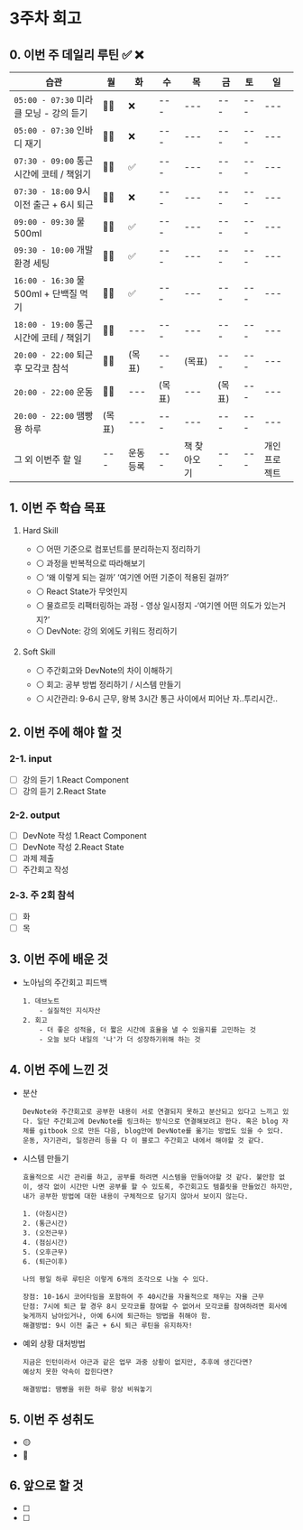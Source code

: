 # 3주차 회고

## 0. 이번 주 데일리 루틴 ✅ ❌

| 습관 | 월 | 화 | 수 | 목 | 금 | 토 | 일 |
| --- | --- | --- | --- | --- | --- | --- | --- |
| `05:00 - 07:30` 미라클 모닝 - 강의 듣기 | 🎅🏻 | ❌ | --- | --- | --- | --- | --- |
| `05:00 - 07:30` 인바디 재기 | 🎅🏻 | ❌ | --- | --- | --- | --- | --- |
| `07:30 - 09:00` 통근 시간에 코테 / 책읽기 | 🎅🏻 | ✅ | --- | --- | --- | --- | --- |
| `07:30 - 18:00` 9시 이전 출근 + 6시 퇴근 | 🎅🏻 | ❌ | --- | --- | --- | --- | --- |
| `09:00 - 09:30` 물 500ml | 🎅🏻 | ✅ | --- | --- | --- | --- | --- |
| `09:30 - 10:00` 개발 환경 세팅 | 🎅🏻 | ✅ | --- | --- | --- | --- | --- |
| `16:00 - 16:30` 물 500ml + 단백질 먹기 | 🎅🏻 | ✅ | --- | --- | --- | --- | --- |
| `18:00 - 19:00` 통근 시간에 코테 / 책읽기 | 🎅🏻 | --- | --- | --- | --- | --- | --- |
| `20:00 - 22:00` 퇴근 후 모각코 참석 | 🎅🏻 | (목표) | --- | (목표) | --- | --- | --- |
| `20:00 - 22:00` 운동 | 🎅🏻 | --- | (목표) | --- | (목표) | --- | --- |
| `20:00 - 22:00` 땜빵용 하루 | (목표) | --- | --- | --- | --- | --- | --- |
| 그 외 이번주 할 일 | --- | 운동 등록 | --- | 책 찾아오기 | --- | --- | 개인프로젝트 |

## 1. 이번 주 학습 목표

1. Hard Skill
    - ⚪️ 어떤 기준으로 컴포넌트를 분리하는지 정리하기
    - ⚪️ 과정을 반복적으로 따라해보기
    - ⚪️ ‘왜 이렇게 되는 걸까’ ‘여기엔 어떤 기준이 적용된 걸까?’
    - ⚪️ React State가 무엇인지
    - ⚪️ 물흐르듯 리팩터링하는 과정 - 영상 일시정지 -‘여기엔 어떤 의도가 있는거지?’
    - ⚪️ DevNote: 강의 외에도 키워드 정리하기

2. Soft Skill
    - ⚪️ 주간회고와 DevNote의 차이 이해하기
    - ⚪️ 회고: 공부 방법 정리하기 / 시스템 만들기
    - ⚪️ 시간관리: 9-6시 근무, 왕복 3시간 통근 사이에서 피어난 자..투리시간..

## 2. 이번 주에 해야 할 것

### 2-1. input

- [ ] 강의 듣기 1.React Component
- [ ] 강의 듣기 2.React State

### 2-2. output

- [ ] DevNote 작성 1.React Component
- [ ] DevNote 작성 2.React State
- [ ] 과제 제출
- [ ] 주간회고 작성

### 2-3.  주 2회 참석

- [ ] 화
- [ ] 목

## 3. 이번 주에 배운 것

- 노아님의 주간회고 피드백

    ```plain
    1. 데브노트
        - 실질적인 지식자산
    2. 회고
        - 더 좋은 성적을, 더 짧은 시간에 효율을 낼 수 있을지를 고민하는 것
        - 오늘 보다 내일의 '나'가 더 성장하기위해 하는 것
    ```

## 4. 이번 주에 느낀 것

- 분산

    ```plain
    DevNote와 주간회고로 공부한 내용이 서로 연결되지 못하고 분산되고 있다고 느끼고 있다. 일단 주간회고에 DevNote를 링크하는 방식으로 연결해보려고 한다. 혹은 blog 자체를 gitbook 으로 만든 다음, blog안에 DevNote를 옮기는 방법도 있을 수 있다.
    운동, 자기관리, 일정관리 등을 다 이 블로그 주간회고 내에서 해야할 것 같다.
    ```

- 시스템 만들기

    ```plain
    효율적으로 시간 관리를 하고, 공부를 하려면 시스템을 만들어야할 것 같다. 불안함 없이, 생각 없이 시간만 나면 공부를 할 수 있도록, 주간회고도 템플릿을 만들었긴 하지만, 내가 공부한 방법에 대한 내용이 구체적으로 담기지 않아서 보이지 않는다.

    1. (아침시간)
    2. (통근시간) 
    3. (오전근무) 
    4. (점심시간)
    5. (오후근무)
    6. (퇴근이후) 

    나의 평일 하루 루틴은 이렇게 6개의 조각으로 나눌 수 있다.

    장점: 10-16시 코어타임을 포함하여 주 40시간을 자율적으로 채우는 자율 근무
    단점: 7시에 퇴근 할 경우 8시 모각코를 참여할 수 없어서 모각코를 참여하려면 회사에 늦게까지 남아있거나, 아예 6시에 퇴근하는 방법을 취해야 함. 
    해결방법: 9시 이전 출근 + 6시 퇴근 루틴을 유지하자! 
    ```

- 예외 상황 대처방법

    ```plain
    지금은 인턴이라서 야근과 같은 업무 과중 상황이 없지만, 추후에 생긴다면?
    예상치 못한 약속이 잡힌다면?

    해결방법: 땜빵을 위한 하루 항상 비워놓기
    ```

## 5. 이번 주 성취도

- 🟡
- 🔴

## 6. 앞으로 할 것

- [ ]
- [ ]
